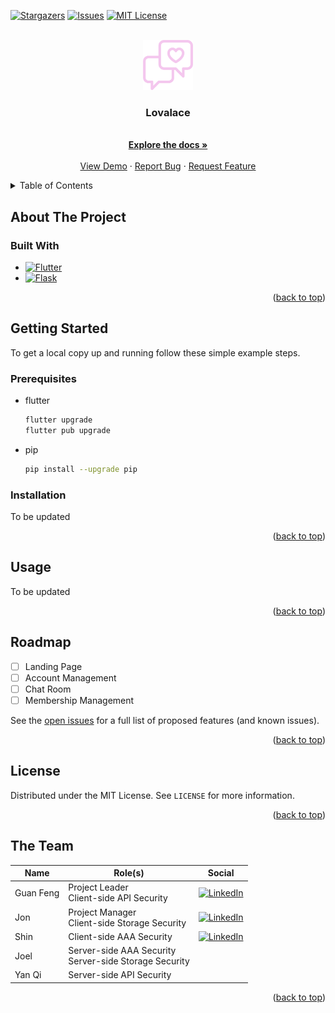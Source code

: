 <a name="readme-top"></a>

<!-- PROJECT SHIELDS -->

[![Stargazers][stars-shield]][stars-url]
[![Issues][issues-shield]][issues-url]
[![MIT License][license-shield]][license-url]

<!-- PROJECT LOGO -->
<br />
<div align="center">
  <a href="https://github.com/lgf2111/lovelace">
    <img src="./sources/logo-square.png" alt="Logo" width="80" height="80">
  </a>

<h3 align="center">Lovalace</h3>

  <p align="center">
    <!-- project_description -->
    <br />
    <a href="https://github.com/lgf2111/lovelace"><strong>Explore the docs »</strong></a>
    <br />
    <br />
    <a href="https://github.com/lgf2111/lovelace">View Demo</a>
    ·
    <a href="https://github.com/lgf2111/lovelace/issues">Report Bug</a>
    ·
    <a href="https://github.com/lgf2111/lovelace/issues">Request Feature</a>
  </p>
</div>

<!-- TABLE OF CONTENTS -->
<details>
  <summary>Table of Contents</summary>
  <ol>
    <li>
      <a href="#about-the-project">About The Project</a>
      <ul>
        <li><a href="#built-with">Built With</a></li>
      </ul>
    </li>
    <li>
      <a href="#getting-started">Getting Started</a>
      <ul>
        <li><a href="#prerequisites">Prerequisites</a></li>
        <li><a href="#installation">Installation</a></li>
      </ul>
    </li>
    <li><a href="#usage">Usage</a></li>
    <li><a href="#roadmap">Roadmap</a></li>
    <li><a href="#license">License</a></li>
    <li><a href="#theteam">The Team</a></li>
  </ol>
</details>

<!-- ABOUT THE PROJECT -->

## About The Project

<!-- [![Product Name Screen Shot][product-screenshot]](https://example.com) -->

<!-- <p align="right">(<a href="#readme-top">back to top</a>)</p> -->

### Built With

- [![Flutter][flutter]][flutter-url]
- [![Flask][flask]][flask-url]

<p align="right">(<a href="#readme-top">back to top</a>)</p>

<!-- GETTING STARTED -->

## Getting Started

To get a local copy up and running follow these simple example steps.

### Prerequisites

- flutter
  ```sh
  flutter upgrade
  flutter pub upgrade
  ```
- pip
  ```sh
  pip install --upgrade pip
  ```

### Installation

<p class="callout info">To be updated</p>
<!-- 1. Get a free API Key at [https://example.com](https://example.com)
2. Clone the repo
   ```sh
   git clone https://github.com/lgf2111/lovelace.git
   ```
3. Install NPM packages
   ```sh
   npm install
   ```
4. Enter your API in `config.js`
   ```js
   const API_KEY = "ENTER YOUR API";
   ``` -->

<p align="right">(<a href="#readme-top">back to top</a>)</p>

<!-- USAGE EXAMPLES -->

## Usage

<p class="callout info">To be updated</p>

<!-- _For more examples, please refer to the [Documentation](https://example.com)_ -->

<p align="right">(<a href="#readme-top">back to top</a>)</p>

<!-- ROADMAP -->

## Roadmap

- [ ] Landing Page
- [ ] Account Management
- [ ] Chat Room
- [ ] Membership Management

See the [open issues](https://github.com/lgf2111/lovelace/issues) for a full list of proposed features (and known issues).

<p align="right">(<a href="#readme-top">back to top</a>)</p>

<!-- LICENSE -->

## License

Distributed under the MIT License. See `LICENSE` for more information.

<p align="right">(<a href="#readme-top">back to top</a>)</p>

<!-- THE TEAM -->

## The Team

| Name      | Role(s)                                                  | Social                                                                                                                                                                                |
| --------- | -------------------------------------------------------- | ------------------------------------------------------------------------------------------------------------------------------------------------------------------------------------- |
| Guan Feng | Project Leader<br>Client-side API Security               | [![LinkedIn](https://img.shields.io/static/v1?style=for-the-badge&message=LinkedIn&color=0A66C2&logo=LinkedIn&logoColor=FFFFFF&label=)](https://www.linkedin.com/in/lee-guan-feng/)   |
| Jon       | Project Manager<br>Client-side Storage Security          | [![LinkedIn](https://img.shields.io/static/v1?style=for-the-badge&message=LinkedIn&color=0A66C2&logo=LinkedIn&logoColor=FFFFFF&label=)](https://www.linkedin.com/in/jon-loh/)         |
| Shin      | Client-side AAA Security                                 | [![LinkedIn](https://img.shields.io/static/v1?style=for-the-badge&message=LinkedIn&color=0A66C2&logo=LinkedIn&logoColor=FFFFFF&label=)](https://www.linkedin.com/in/shinthantteaung/) |
| Joel      | Server-side AAA Security<br>Server-side Storage Security |                                                                                                                                                                                       |
| Yan Qi    | Server-side API Security                                 |                                                                                                                                                                                       |

<p align="right">(<a href="#readme-top">back to top</a>)</p>

<!-- MARKDOWN LINKS & IMAGES -->

[stars-shield]: https://img.shields.io/github/stars/lgf2111/lovelace.svg?style=for-the-badge
[stars-url]: https://github.com/lgf2111/lovelace/stargazers
[issues-shield]: https://img.shields.io/github/issues/lgf2111/lovelace.svg?style=for-the-badge
[issues-url]: https://github.com/lgf2111/lovelace/issues
[license-shield]: https://img.shields.io/github/license/lgf2111/lovelace.svg?style=for-the-badge
[license-url]: https://github.com/lgf2111/lovelace/blob/main/LICENSE
[product-screenshot]: sources/screenshot.png
[flutter]: https://img.shields.io/static/v1?style=for-the-badge&message=Flutter&color=02569B&logo=Flutter&logoColor=FFFFFF&label=
[flutter-url]: https://flutter.dev/
[flask]: https://img.shields.io/static/v1?style=for-the-badge&message=Flask&color=000000&logo=Flask&logoColor=FFFFFF&label=
[flask-url]: https://flask.palletsprojects.com/
